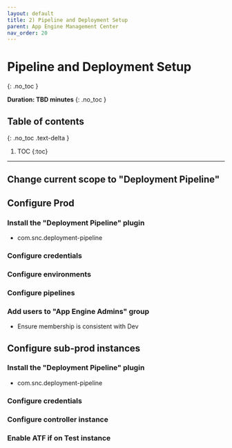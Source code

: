 ```yaml
---
layout: default
title: 2) Pipeline and Deployment Setup
parent: App Engine Management Center
nav_order: 20
---
```


# Pipeline and Deployment Setup
{: .no_toc }

**Duration: TBD minutes**
{: .no_toc }

## Table of contents
{: .no_toc .text-delta }

1. TOC
{:toc}

---

## Change current scope to "Deployment Pipeline"

## Configure Prod

### Install the "Deployment Pipeline" plugin
- com.snc.deployment-pipeline
### Configure credentials
### Configure environments
### Configure pipelines
### Add users to "App Engine Admins" group
- Ensure membership is consistent with Dev

## Configure sub-prod instances

### Install the "Deployment Pipeline" plugin
- com.snc.deployment-pipeline
### Configure credentials
### Configure controller instance
### Enable ATF if on Test instance